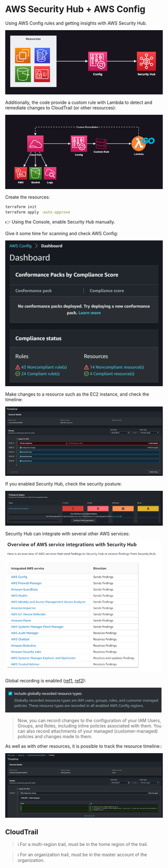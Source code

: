 # AWS Security Hub + AWS Config

Using AWS Config rules and getting insights with AWS Security Hub.

<img src=".assets/diagram.png" width=600/>

Additionally, the code provide a custom rule with Lambda to detect and remediate changes to CloudTrail (or other resources):

<img src=".assets/cloudtrail.png" width=600/>

Create the resources:

```sh
terraform init
terraform apply -auto-approve
```

👉 Using the Console, enable Security Hub manually.

Give it some time for scanning and check AWS Config:

<img src=".assets/config.png" />

Make changes to a resource such as the EC2 instance, and check the timeline:

<img src=".assets/ec2-timeline.png" />

If you enabled Security Hub, check the security posture:

<img src=".assets/sechub.png" />

Security Hub can integrate with several other AWS services:

<img src=".assets/integrations.png" width=500/>

Global recording is enabled ([ref1][1], [ref2][2]):

<img src=".assets/include-global.png" width=500/>

> Now, you can record changes to the configuration of your IAM Users, Groups, and Roles, including inline policies associated with them. You can also record attachments of your managed (customer-managed) policies and changes made to them.

As well as with other resources, it is possible to track the resource timeline::

<img src=".assets/iam-timeline.png" />

## CloudTrail

> ℹ️ For a multi-region trail, must be in the home region of the trail.

> ℹ️ For an organization trail, must be in the master account of the organization.



[1]: https://aws.amazon.com/blogs/security/how-to-record-and-govern-your-iam-resource-configurations-using-aws-config/
[2]: https://aws.amazon.com/about-aws/whats-new/2015/12/now-record-changes-to-iam-users-groups-roles-and-policies-and-write-config-rules-to-check-their-state/
